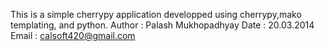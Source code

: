 This is a simple cherrypy application developped using cherrypy,mako templating, and python.
Author : Palash Mukhopadhyay
Date : 20.03.2014
Email : calsoft420@gmail.com
